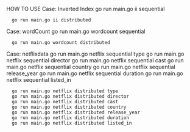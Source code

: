 HOW TO USE
Case: Inverted Index
      go run main.go ii sequential

      go run main.go ii distributed

Case: wordCount
      go run main.go wordcount sequential

      go run main.go wordcount distributed
      
Case: netflixdata
      go run main.go netflix sequential type
      go run main.go netflix sequential director
      go run main.go netflix sequential cast
      go run main.go netflix sequential country
      go run main.go netflix sequential release_year
      go run main.go netflix sequential duration
      go run main.go netflix sequential listed_in

      go run main.go netflix distributed type
      go run main.go netflix distributed director
      go run main.go netflix distributed cast
      go run main.go netflix distributed country
      go run main.go netflix distributed release_year
      go run main.go netflix distributed duration
      go run main.go netflix distributed listed_in


